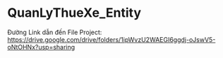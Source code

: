 # QuanLyThueXe_Entity

Đường Link dẫn đến File Project: https://drive.google.com/drive/folders/1ipWvzU2WAEGI6ggdj-oJswV5-oNtOHNx?usp=sharing
